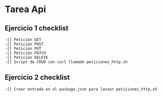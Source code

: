 # Tarea Api 

## Ejercicio 1 checklist

    -[] Petición GET
    -[] Petición POST
    -[] Petición PUT
    -[] Petición PATCH
    -[] Petición DELETE
    -[] Script de CRUD con curl llamado peticiones_http.sh

## Ejercicio 2 checklist

    -[] Crear entrada en el package.json para lanzar peticiones_http.sh